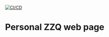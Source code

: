 
[![CI/CD](https://github.com/mr-zzq/www/actions/workflows/build-and-test.yml/badge.svg)](https://github.com/mr-zzq/www/actions/workflows/build-and-test.yml)

# Personal ZZQ web page
